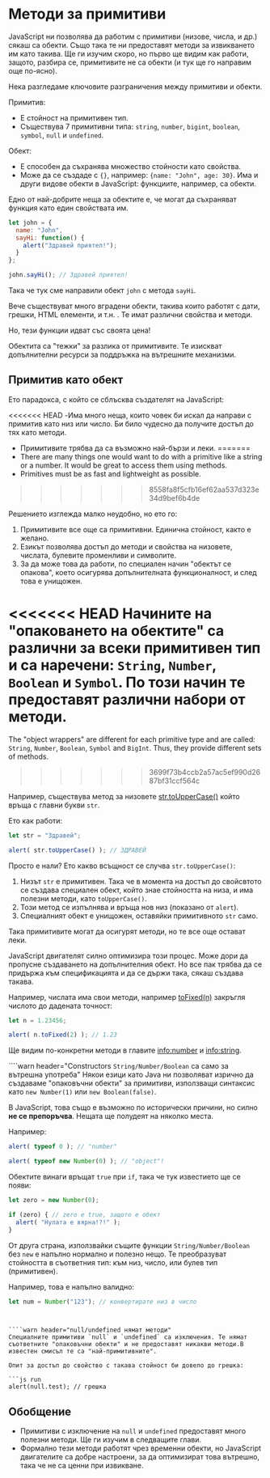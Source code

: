 # Методи за примитиви

JavaScript ни позволява да работим с примитиви (низове, числа, и др.) сякаш са обекти. Също така те ни предоставят методи за извикването им като такива. Ще ги изучим скоро, но първо ще видим как работи, защото, разбира се, примитивите не са обекти (и тук ще го направим още по-ясно).

Нека разгледаме ключовите разграничения между примитиви и обекти.

Примитив:

- Е стойност на примитивен тип.
- Съществува 7 примитивни типа: `string`, `number`, `bigint`, `boolean`, `symbol`, `null` и `undefined`.

Обект:

- Е способен да съхранява множество стойности като свойства.
- Може да се създаде с `{}`, например: `{name: "John", age: 30}`. Има и други видове обекти в JavaScript: функциите, например, са обекти.

Едно от най-добрите неща за обектите е, че могат да съхраняват функция като един свойствата им.

```js run
let john = {
  name: "John",
  sayHi: function() {
    alert("Здравей приятел!");
  }
};

john.sayHi(); // Здравей приятел!
```

Така че тук сме направили обект `john` с метода `sayHi`.

Вече съществуват много вградени обекти, такива които работят с дати, грешки, HTML елементи, и т.н. . Те имат различни свойства и методи.

Но, тези функции идват със своята цена!

Обектита са "тежки" за разлика от примитивите. Те изискват допълнителни ресурси за поддръжка на вътрешните механизми.

## Примитив като обект

Ето парадокса, с който се сблъсква създателят на JavaScript:

<<<<<<< HEAD
-Има много неща, които човек би искал да направи с примитив като низ или число. Би било чудесно да получите достъп до тях като методи.
- Примитивите трябва да са възможно най-бързи и леки.
=======
- There are many things one would want to do with a primitive like a string or a number. It would be great to access them using methods.
- Primitives must be as fast and lightweight as possible.
>>>>>>> 8558fa8f5cfb16ef62aa537d323e34d9bef6b4de

Решението изглежда малко неудобно, но ето го:

1. Примитивите все още са примитивни. Единична стойност, както е желано.
2. Езикът позволява достъп до методи и свойства на низовете, числата, булевите променливи и символите.
3. За да може това да работи, по специален начин "обектът се опакова", което осигурява допълнителната функционалност, и след това е унищожен.

<<<<<<< HEAD
Начините на "опаковането на обектите" са различни за всеки примитивен тип и са наречени: `String`, `Number`, `Boolean` и `Symbol`. По този начин те предоставят различни набори от методи.
=======
The "object wrappers" are different for each primitive type and are called: `String`, `Number`, `Boolean`, `Symbol` and `BigInt`. Thus, they provide different sets of methods.
>>>>>>> 3699f73b4ccb2a57ac5ef990d2687bf31ccf564c

Например, съществува метод за низовете [str.toUpperCase()](https://developer.mozilla.org/en/docs/Web/JavaScript/Reference/Global_Objects/String/toUpperCase) който връща с главни букви `str`.

Ето как работи:

```js run
let str = "Здравей";

alert( str.toUpperCase() ); // ЗДРАВЕЙ
```

Просто е нали? Ето какво всъщност се случва `str.toUpperCase()`:

1. Низът `str` е примитивен. Така че в момента на достъп до свойсвтото се създава специален обект, който знае стойността на низа, и има полезни методи, като `toUpperCase()`.
2. Този метод се изпълнява и връща нов низ (показано от `alert`).
3. Специалният обект е унищожен, оставяйки примитивното `str` само.

Така примитивите могат да осигурят методи, но те все още остават леки.

JavaScript двигателят силно оптимизира този процес. Може дори да пропусне създаването на допълнителния обект. Но все пак трябва да се придържа към спецификацията и да се държи така, сякаш създава такава.

Например, числата има свои методи, например [toFixed(n)](https://developer.mozilla.org/en-US/docs/Web/JavaScript/Reference/Global_Objects/Number/toFixed) закръгля числото до дадената точност:

```js run
let n = 1.23456;

alert( n.toFixed(2) ); // 1.23
```

Ще видим по-конкретни методи в главите <info:number> и <info:string>.


````warn header="Constructors `String/Number/Boolean` са само за вътрешна употреба"
Някои езици като Java ни позволяват изрично да създаваме "опаковъчни обекти" за примитиви, използващи синтаксис като `new Number(1)` или `new Boolean(false)`.

В JavaScript, това също е възможно по исторически причини, но силно **не се препоръчва**. Нещата ще полудеят на няколко места.

Например:

```js run
alert( typeof 0 ); // "number"

alert( typeof new Number(0) ); // "object"!
```

Обектите винаги връщат `true` при `if`, така че тук известието ще се появи:

```js run
let zero = new Number(0);

if (zero) { // zero е true, защото е обект
  alert( "Нулата е вярна!?!" );
}
```

От друга страна, използвайки същите функции `String/Number/Boolean` без `new` е напълно нормално и полезно нещо. Те преобразуват стойността в съответния тип: към низ, число, или булев тип (примитивен).

Например, това е напълно валидно:
```js
let num = Number("123"); // конвертирате низ в число
```
````


````warn header="null/undefined нямат методи"
Специалните примитиви `null` и `undefined` са изключения. Те нямат съответните "опаковъчни обекти" и не предоставят никакви методи.В известен смисъл те са "най-примитивните".

Опит за достъп до свойство с такава стойност би довело до грешка:

```js run
alert(null.test); // грешка
````

## Обобщение

- Примитиви с изключение на `null` и `undefined` предоставят много полезни методи. Ще ги изучим в следващите глави.
- Формално тези методи работят чрез временни обекти, но JavaScript двигателите са добре настроени, за да оптимизират това вътрешно, така че не са ценни при извикване.
